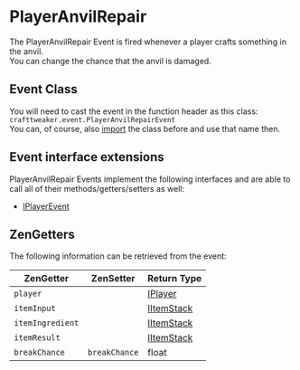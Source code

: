 # PlayerAnvilRepair

The PlayerAnvilRepair Event is fired whenever a player crafts something in the anvil.  
You can change the chance that the anvil is damaged.

## Event Class
You will need to cast the event in the function header as this class:  
`crafttweaker.event.PlayerAnvilRepairEvent`  
You can, of course, also [import](/AdvancedFunctions/Import/) the class before and use that name then.

## Event interface extensions
PlayerAnvilRepair Events implement the following interfaces and are able to call all of their methods/getters/setters as well:

- [IPlayerEvent](/Vanilla/Events/Events/IPlayerEvent/)



## ZenGetters
The following information can be retrieved from the event:

| ZenGetter        | ZenSetter     | Return Type                                                        |
|------------------|---------------|--------------------------------------------------------------------|
| `player`         |               | [IPlayer](/Vanilla/Players/IPlayer/)                                |
| `itemInput`      |               | [IItemStack](/Vanilla/Items/IItemStack/)                            |
| `itemIngredient` |               | [IItemStack](/Vanilla/Items/IItemStack/)                            |
| `itemResult`     |               | [IItemStack](/Vanilla/Items/IItemStack/)                            |
| `breakChance`    | `breakChance` | float                                                              |